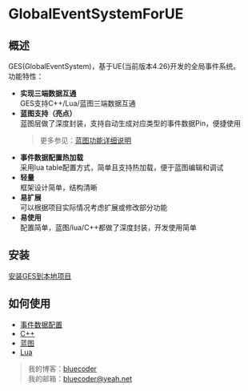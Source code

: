 # GlobalEventSystemForUE

## 概述
GES(GlobalEventSystem)，基于UE(当前版本4.26)开发的全局事件系统。  
功能特性：
* **实现三端数据互通**  
  GES支持C++/Lua/蓝图三端数据互通
* **蓝图支持（亮点）**  
  蓝图层做了深度封装，支持自动生成对应类型的事件数据Pin，便捷使用  
  > 更多参见：[蓝图功能详细说明](Docs/CN/Blueprint.md)
* **事件数据配置热加载**  
  采用lua table配置方式，简单且支持热加载，便于蓝图编辑和调试
* **轻量**  
  框架设计简单，结构清晰
* **易扩展**  
  可以根据项目实际情况考虑扩展或修改部分功能
* **易使用**  
  配置简单，蓝图/lua/C++都做了深度封装，开发使用简单
## 安装
[安装GES到本地项目](Docs/CN/Installation.md)
## 如何使用
* [事件数据配置](Docs/CN/CppEventConfig.md)
* [C++](Docs/CN/C++.md)
* [蓝图](Docs/CN/Blueprint.md)
* [Lua](Docs/CN/Lua.md)

> 我的博客：[bluecoder](https://www.zhihu.com/people/bluecoder_lxh)  
> 我的邮箱：bluecoder@yeah.net